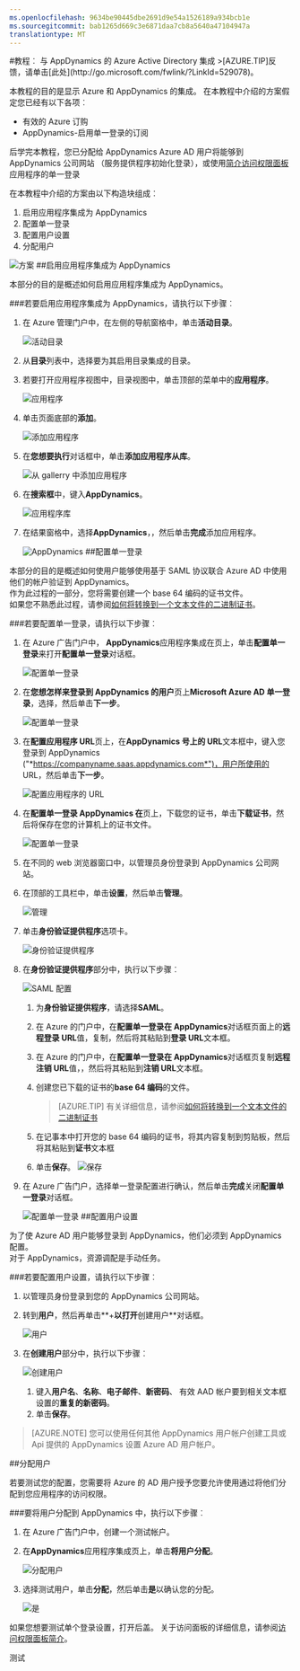 ```yaml
---
ms.openlocfilehash: 9634be90445dbe2691d9e54a1526189a934bcb1e
ms.sourcegitcommit: bab1265d669c3e6871daa7cb8a5640a47104947a
translationtype: MT
---
```

<properties pageTitle="教程︰ Azure Active Directory 集成与 AppDynamics |Microsoft Azure" description="了解如何使用 AppDynamics Azure Active Directory 以启用单一登录、 自动化资源调配，和更多。" services="active-directory" authors="MarkusVi"  documentationCenter="na" manager="stevenpo"/>
<tags ms.service="active-directory" ms.devlang="na" ms.topic="article" ms.tgt_pltfrm="na" ms.workload="identity" ms.date="08/01/2015" ms.author="markvi" />
#教程︰ 与 AppDynamics 的 Azure Active Directory 集成
>[AZURE.TIP]反馈，请单击[此处](http://go.microsoft.com/fwlink/?LinkId=529078)。

本教程的目的是显示 Azure 和 AppDynamics 的集成。 在本教程中介绍的方案假定您已经有以下各项︰

-   有效的 Azure 订购
-   AppDynamics-启用单一登录的订阅

后学完本教程，您已分配给 AppDynamics Azure AD 用户将能够到 AppDynamics 公司网站 （服务提供程序初始化登录），或使用[简介访问权限面板](https://msdn.microsoft.com/library/dn308586)应用程序的单一登录

在本教程中介绍的方案由以下构造块组成︰

1.  启用应用程序集成为 AppDynamics
2.  配置单一登录
3.  配置用户设置
4.  分配用户

![方案](./media/active-directory-saas-appdynamics-tutorial/IC790209.png "Scenario")
##启用应用程序集成为 AppDynamics

本部分的目的是概述如何启用应用程序集成为 AppDynamics。

###若要启用应用程序集成为 AppDynamics，请执行以下步骤︰

1.  在 Azure 管理门户中，在左侧的导航窗格中，单击**活动目录**。

    ![活动目录](./media/active-directory-saas-appdynamics-tutorial/IC700993.png "Active Directory")

2.  从**目录**列表中，选择要为其启用目录集成的目录。

3.  若要打开应用程序视图中，目录视图中，单击顶部的菜单中的**应用程序**。

    ![应用程序](./media/active-directory-saas-appdynamics-tutorial/IC700994.png "Applications")

4.  单击页面底部的**添加**。

    ![添加应用程序](./media/active-directory-saas-appdynamics-tutorial/IC749321.png "Add application")

5.  在**您想要执行**对话框中，单击**添加应用程序从库**。

    ![从 gallerry 中添加应用程序](./media/active-directory-saas-appdynamics-tutorial/IC749322.png "Add an application from gallerry")

6.  在**搜索框**中，键入**AppDynamics**。

    ![应用程序库](./media/active-directory-saas-appdynamics-tutorial/IC790210.png "Application Gallery")

7.  在结果窗格中，选择**AppDynamics**，，然后单击**完成**添加应用程序。

    ![AppDynamics](./media/active-directory-saas-appdynamics-tutorial/IC790211.png "AppDynamics")
##配置单一登录

本部分的目的是概述如何使用户能够使用基于 SAML 协议联合 Azure AD 中使用他们的帐户验证到 AppDynamics。  
作为此过程的一部分，您将需要创建一个 base 64 编码的证书文件。  
如果您不熟悉此过程，请参阅[如何将转换到一个文本文件的二进制证书](http://youtu.be/PlgrzUZ-Y1o)。

###若要配置单一登录，请执行以下步骤︰

1.  在 Azure 广告门户中， **AppDynamics**应用程序集成在页上，单击**配置单一登录**来打开**配置单一登录**对话框。

    ![配置单一登录](./media/active-directory-saas-appdynamics-tutorial/IC790212.png "Configure Single SignOn")

2.  在**您想怎样来登录到 AppDynamics 的用户**页上**Microsoft Azure AD 单一登录**，选择，然后单击**下一步**。

    ![配置单一登录](./media/active-directory-saas-appdynamics-tutorial/IC790213.png "Configure Single SignOn")

3.  在**配置应用程序 URL**页上，在**AppDynamics 号上的 URL**文本框中，键入您登录到 AppDynamics ("*https://companyname.saas.appdynamics.com*")，用户所使用的 URL，然后单击**下一步**。

    ![配置应用程序的 URL](./media/active-directory-saas-appdynamics-tutorial/IC790214.png "Configure App URL")

4.  在**配置单一登录 AppDynamics 在**页上，下载您的证书，单击**下载证书**，然后将保存在您的计算机上的证书文件。

    ![配置单一登录](./media/active-directory-saas-appdynamics-tutorial/IC790215.png "Configure Single SignOn")

5.  在不同的 web 浏览器窗口中，以管理员身份登录到 AppDynamics 公司网站。

6.  在顶部的工具栏中，单击**设置**，然后单击**管理**。

    ![管理](./media/active-directory-saas-appdynamics-tutorial/IC790216.png "Administration")

7.  单击**身份验证提供程序**选项卡。

    ![身份验证提供程序](./media/active-directory-saas-appdynamics-tutorial/IC790224.png "Authentication Provider")

8.  在**身份验证提供程序**部分中，执行以下步骤︰

    ![SAML 配置](./media/active-directory-saas-appdynamics-tutorial/IC790225.png "SAML Configuration")

    1.  为**身份验证提供程序**，请选择**SAML**。
    2.  在 Azure 的门户中，在**配置单一登录在 AppDynamics**对话框页面上的**远程登录 URL**值，复制，然后将其粘贴到**登录 URL**文本框。
    3.  在 Azure 的门户中，在**配置单一登录在 AppDynamics**对话框页复制**远程注销 URL**值，，然后将其粘贴到**注销 URL**文本框。
    4.  创建您已下载的证书的**base 64 编码**的文件。  

        >[AZURE.TIP] 有关详细信息，请参阅[如何将转换到一个文本文件的二进制证书](http://youtu.be/PlgrzUZ-Y1o)

    5.  在记事本中打开您的 base 64 编码的证书，将其内容复制到剪贴板，然后将其粘贴到**证书**文本框
    6.  单击**保存**。
        ![保存](./media/active-directory-saas-appdynamics-tutorial/IC777673.png "Save")

9.  在 Azure 广告门户，选择单一登录配置进行确认，然后单击**完成**关闭**配置单一登录**对话框。

    ![配置单一登录](./media/active-directory-saas-appdynamics-tutorial/IC790226.png "Configure Single SignOn")
##配置用户设置

为了使 Azure AD 用户能够登录到 AppDynamics，他们必须到 AppDynamics 配置。  
对于 AppDynamics，资源调配是手动任务。

###若要配置用户设置，请执行以下步骤︰

1.  以管理员身份登录到您的 AppDynamics 公司网站。

2.  转到**用户**，然后再单击**+**以打开**创建用户**对话框。

    ![用户](./media/active-directory-saas-appdynamics-tutorial/IC790229.png "Users")

3.  在**创建用户**部分中，执行以下步骤︰

    ![创建用户](./media/active-directory-saas-appdynamics-tutorial/IC790230.png "Create User")

    1.  键入**用户名**、**名称**、**电子邮件**、**新密码**、 有效 AAD 帐户要到相关文本框设置的**重复的新密码**。
    2.  单击**保存**。

>[AZURE.NOTE] 您可以使用任何其他 AppDynamics 用户帐户创建工具或 Api 提供的 AppDynamics 设置 Azure AD 用户帐户。

##分配用户

若要测试您的配置，您需要将 Azure 的 AD 用户授予您要允许使用通过将他们分配到您应用程序的访问权限。

###要将用户分配到 AppDynamics 中，执行以下步骤︰

1.  在 Azure 广告门户中，创建一个测试帐户。

2.  在**AppDynamics**应用程序集成页上，单击**将用户分配**。

    ![分配用户](./media/active-directory-saas-appdynamics-tutorial/IC790231.png "Assign Users")

3.  选择测试用户，单击**分配**，然后单击**是**以确认您的分配。

    ![是](./media/active-directory-saas-appdynamics-tutorial/IC767830.png "Yes")

如果您想要测试单个登录设置，打开后盖。 关于访问面板的详细信息，请参阅[访问权限面板简介](https://msdn.microsoft.com/library/dn308586)。

测试
